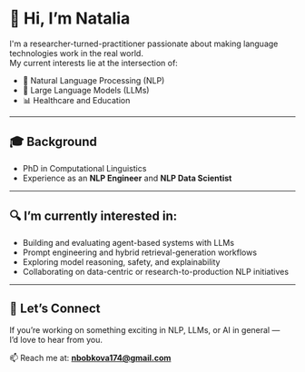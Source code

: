 # 👋 Hi, I’m Natalia

I'm a researcher-turned-practitioner passionate about making language technologies work in the real world.  
My current interests lie at the intersection of:

- 🧠 Natural Language Processing (NLP)
- 🤖 Large Language Models (LLMs)
- 📊 Healthcare and Education

---

## 🎓 Background

- PhD in Computational Linguistics
- Experience as an **NLP Engineer** and **NLP Data Scientist**

---

## 🔍 I’m currently interested in:
- Building and evaluating agent-based systems with LLMs
- Prompt engineering and hybrid retrieval-generation workflows
- Exploring model reasoning, safety, and explainability
- Collaborating on data-centric or research-to-production NLP initiatives

---

## 🤝 Let’s Connect
If you’re working on something exciting in NLP, LLMs, or AI in general —  
I’d love to hear from you.

📫 Reach me at: **nbobkova174@gmail.com** 

<!---
elis-wind/elis-wind is a ✨ special ✨ repository because its `README.md` (this file) appears on your GitHub profile.
You can click the Preview link to take a look at your changes.
--->
